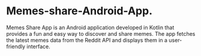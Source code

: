 # Memes-share-Android-App.
Memes Share App is an Android application developed in Kotlin that provides a fun and easy way to discover and share memes. The app fetches the latest memes data from the Reddit API and displays them in a user-friendly interface.
